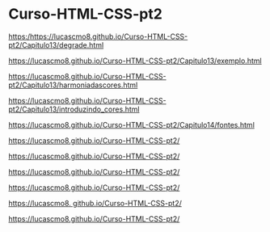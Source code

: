 # Curso-HTML-CSS-pt2

<a href="">https:/https://lucascmo8.github.io/Curso-HTML-CSS-pt2/Capitulo13/degrade.html</a>

<a href="">https://lucascmo8.github.io/Curso-HTML-CSS-pt2/Capitulo13/exemplo.html</a>

<a href="">https://lucascmo8.github.io/Curso-HTML-CSS-pt2/Capitulo13/harmoniadascores.html</a>

<a href="">https://lucascmo8.github.io/Curso-HTML-CSS-pt2/Capitulo13/introduzindo_cores.html</a>

<a href="">https://lucascmo8.github.io/Curso-HTML-CSS-pt2/Capitulo14/fontes.html</a>

<a href="">https://lucascmo8.github.io/Curso-HTML-CSS-pt2/</a>

<a href="">https://lucascmo8.github.io/Curso-HTML-CSS-pt2/</a>

<a href="">https://lucascmo8.github.io/Curso-HTML-CSS-pt2/</a>

<a href="">https://lucascmo8.github.io/Curso-HTML-CSS-pt2/</a>

<a href="">https://lucascmo8.
github.io/Curso-HTML-CSS-pt2/</a>

<a href="">https://lucascmo8.github.io/Curso-HTML-CSS-pt2/</a>

<a href=""></a>
